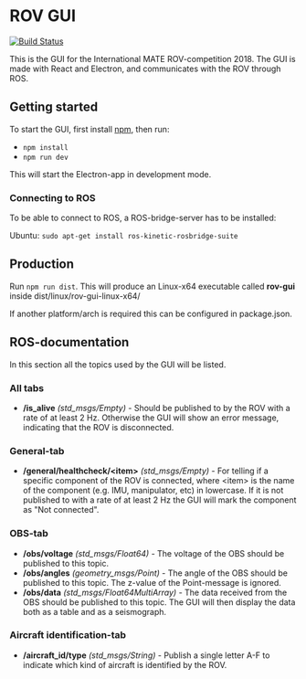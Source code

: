 # ROV GUI
[![Build Status](https://travis-ci.org/vortexntnu/rov-gui.svg?branch=master)](https://travis-ci.org/vortexntnu/rov-gui)

This is the GUI for the International MATE ROV-competition 2018.
The GUI is made with React and Electron, and communicates with the ROV through ROS.

## Getting started
To start the GUI, first install [npm](https://www.npmjs.com/get-npm), then run:
* `npm install`
* `npm run dev`

This will start the Electron-app in development mode.

### Connecting to ROS
To be able to connect to ROS, a ROS-bridge-server has to be installed:

Ubuntu: `sudo apt-get install ros-kinetic-rosbridge-suite`

## Production
Run `npm run dist`.
This will produce an Linux-x64 executable called __rov-gui__ inside dist/linux/rov-gui-linux-x64/

If another platform/arch is required this can be configured in package.json.


## ROS-documentation
In this section all the topics used by the GUI will be listed.

### All tabs
* __/is_alive__ _(std_msgs/Empty)_ - Should be published to by the ROV with a rate of at least 2 Hz. Otherwise the GUI will show an error message, indicating that the ROV is disconnected.

### General-tab
* __/general/healthcheck/\<item>__ _(std_msgs/Empty)_ - For telling if a specific component of the ROV is connected, where \<item> is the name of the component (e.g. IMU, manipulator, etc) in lowercase. If it is not published to with a rate of at least 2 Hz the GUI will mark the component as "Not connected".

### OBS-tab
* __/obs/voltage__ _(std_msgs/Float64)_ - The voltage of the OBS should be published to this topic.
* __/obs/angles__ _(geometry_msgs/Point)_ - The angle of the OBS should be published to this topic. The z-value of the Point-message is ignored.
* __/obs/data__ _(std_msgs/Float64MultiArray)_ - The data received from the OBS should be published to this topic. The GUI will then display the data both as a table and as a seismograph.

### Aircraft identification-tab
* __/aircraft_id/type__ _(std_msgs/String)_ - Publish a single letter A-F to indicate which kind of aircraft is identified by the ROV.
